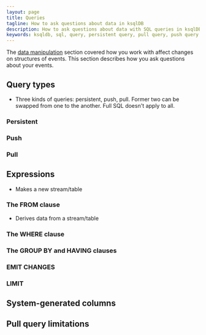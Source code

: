 ```yaml
---
layout: page
title: Queries
tagline: How to ask questions about data in ksqlDB 
description: How to ask questions about data with SQL queries in ksqlDB 
keywords: ksqldb, sql, query, persistent query, pull query, push query
---
```


The [data manipulation](data-manipulation.md) section covered how you work with affect changes on structures of events. This section describes how you ask questions about your events.

## Query types

- Three kinds of queries: persistent, push, pull. Former two can be swapped from one to the another. Full SQL doesn't apply to all.

### Persistent

### Push

### Pull

## Expressions

- Makes a new stream/table

### The FROM clause

- Derives data from a stream/table

### The WHERE clause
### The GROUP BY and HAVING clauses
### EMIT CHANGES
### LIMIT

## System-generated columns

## Pull query limitations